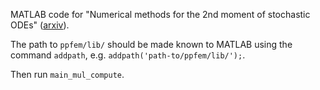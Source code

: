 MATLAB code for "Numerical methods for the 2nd moment of stochastic ODEs" ([arxiv](https://arxiv.org/abs/1611.02164)).

The path to `ppfem/lib/` should be made known to MATLAB using the command `addpath`, e.g. `addpath('path-to/ppfem/lib/');`.

Then run `main_mul_compute`.

